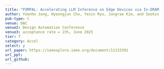 ```yaml
---
title: "PIMPAL: Accelerating LLM Inference on Edge Devices via In-DRAM Arithmetic Lookup"
author: Yoonho Jang, Hyeongjun Cho, Yesin Ryu, Jungrae Kim, and Seokin Hong
pub-type: C
venue: DAC
venue2: Design Automation Conference
venue3: acceptance rate = 23%, June 2025
tier: T
category: Accel
select: y
url_paper: https://ieeexplore.ieee.org/document/11133391
url_ppt:
url_github:
---
```


